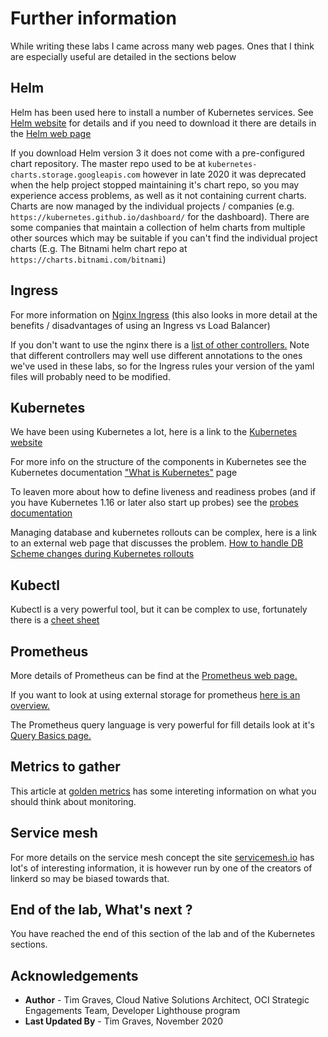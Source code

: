 # Further information
While writing these labs I came across many web pages. Ones that I think are especially useful are detailed in the sections below

## Helm
Helm has been used here to install a number of Kubernetes services. See [Helm website](https://helm.sh) for details and if you need to download it there are details in the [Helm web page](https://helm.sh/docs/intro/install/)

If you download Helm version 3 it does not come with a pre-configured chart repository. The master repo used to be at `kubernetes-charts.storage.googleapis.com` however in late 2020 it was deprecated when the help project stopped maintaining it's chart repo, so you may experience access problems, as well as it not containing current charts. Charts are now managed by the individual projects / companies (e.g. `https://kubernetes.github.io/dashboard/` for the dashboard). There are some companies that maintain a collection of helm charts from multiple other sources which may be suitable if you can't find the individual project charts (E.g. The Bitnami helm chart repo at `https://charts.bitnami.com/bitnami`) 

## Ingress
For more information on [Nginx Ingress](https://matthewpalmer.net/kubernetes-app-developer/articles/kubernetes-ingress-guide-nginx-example.html) (this also looks in more detail at the benefits / disadvantages of using an Ingress vs Load Balancer)

If you don't want to use the nginx there is a [list of other controllers.](https://kubernetes.io/docs/concepts/services-networking/ingress-controllers/) Note that different controllers may well use different annotations to the ones we've used in these labs, so for the Ingress rules your version of the yaml files will probably need to be modified.



## Kubernetes
We have been using Kubernetes a lot, here is a link to the [Kubernetes website](https://kubernetes.io)

For more info on the structure of the components in Kubernetes see the Kubernetes documentation ["What is Kubernetes"](https://kubernetes.io/docs/concepts/overview/what-is-kubernetes/) page

To leaven more about how to define liveness and readiness probes (and if you have Kubernetes 1.16 or later also start up probes) see the [probes documentation](https://kubernetes.io/docs/tasks/configure-pod-container/configure-liveness-readiness-startup-probes/)

Managing database and kubernetes rollouts can be complex, here is a link to an external web page that discusses the problem. [How to handle DB Scheme changes during Kubernetes rollouts](https://www.weave.works/blog/how-to-correctly-handle-db-schemas-during-kubernetes-rollouts)



## Kubectl
Kubectl is a very powerful tool, but it can be complex to use, fortunately there is a [cheet sheet](https://kubernetes.io/docs/reference/kubectl/cheatsheet)



## Prometheus
More details of Prometheus can be find at the [Prometheus web page.](https://prometheus.io)

If you want to look at using external storage for prometheus [here is an overview.](https://prometheus.io/docs/prometheus/latest/storage/)

The Prometheus query language is very powerful for fill details look at it's [Query Basics page.](https://prometheus.io/docs/prometheus/latest/querying/basics/)


## Metrics to gather
This article at [golden metrics](https://blog.appoptics.com/the-four-golden-signals-for-monitoring-distributed-systems/) has some intereting information on what you should think about monitoring.

## Service mesh
 
For more details on the service mesh concept the site [servicemesh.io](https://servicemesh.io) has lot's of interesting information, it is however run by one of the creators of linkerd so may be biased towards that. 

## End of the lab, What's next ?

You have reached the end of this section of the lab and of the Kubernetes sections.

## Acknowledgements

* **Author** - Tim Graves, Cloud Native Solutions Architect, OCI Strategic Engagements Team, Developer Lighthouse program
* **Last Updated By** - Tim Graves, November 2020

